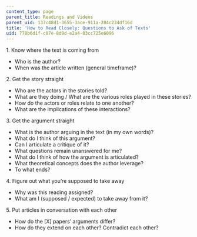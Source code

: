 ```yaml
---
content_type: page
parent_title: Readings and Videos
parent_uid: 137c48d1-3655-3ace-911a-284c234df16d
title: 'How to Read Closely: Questions to Ask of Texts'
uid: 778b6d1f-c07e-8d9d-e2a4-03cc725e6096
---
```


1\. Know where the text is coming from

*   Who is the author?
*   When was the article written (general timeframe)?

2\. Get the story straight

*   Who are the actors in the stories told?
*   What are they doing / What are the various roles played in these stories?
*   How do the actors or roles relate to one another?
*   What are the implications of these interactions?

3\. Get the argument straight

*   What is the author arguing in the text (in my own words)?
*   What do I think of this argument?
*   Can I articulate a critique of it?
*   What questions remain unanswered for me?
*   What do I think of how the argument is articulated?
*   What theoretical concepts does the author leverage?
*   To what ends?

4\. Figure out what you’re supposed to take away

*   Why was this reading assigned?
*   What am I (supposed / expected) to take away from it?

5\. Put articles in conversation with each other

*   How do the \[X\] papers’ arguments differ?
*   How do they extend on each other? Contradict each other?
